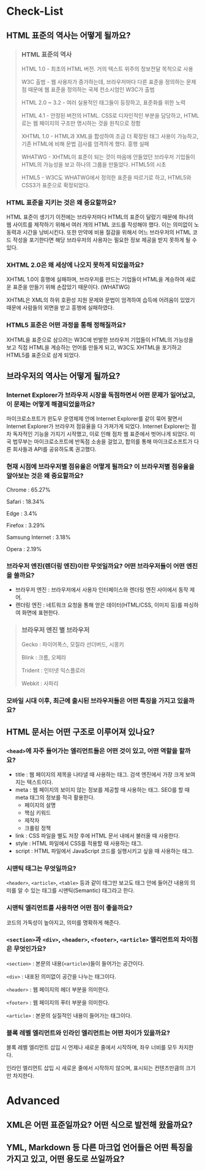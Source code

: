 # Check-List

## HTML 표준의 역사는 어떻게 될까요?

> ### HTML 표준의 역사
>
> HTML 1.0 - 최초의 HTML 버전. 거의 텍스트 위주의 정보전달 목적으로 사용
>
> W3C 출범 - 웹 사용자가 증가하는데, 브라우저마다 다른 표준을 정의하는 문제점 때문에 웹 표준을 정의하는 국제 컨소시엄인 W3C가 출범
>
> HTML 2.0 ~ 3.2 - 여러 실용적인 태그들이 등장하고, 표준화를 위한 노력
>
> HTML 4.1 - 안정된 버전의 HTML. CSS로 디자인적인 부분을 담당하고, HTML로는 웹 페이지의 구조만 명시하는 것을 원칙으로 정함
>
> XHTML 1.0 - HTML과 XML을 합성하여 조금 더 확장된 태그 사용이 가능하고, 기존 HTML에 비해 문법 검사를 엄격하게 했다. 흥행 실패
>
> WHATWG - XHTML이 표준이 되는 것이 마음에 안들었던 브라우저 기업들이 HTML의 가능성을 보고 하나의 그룹을 만들었다. HTML5의 시초
>
> HTML5 - W3C도 WHATWG에서 정의한 표준을 따르기로 하고, HTML5와 CSS3가 표준으로 확정되었다.

### HTML 표준을 지키는 것은 왜 중요할까요?

HTML 표준이 생기기 이전에는 브라우저마다 HTML의 표준이 달랐기 때문에 하나의 웹 사이트를 제작하기 위해서 여러 개의 HTML 코드를 작성해야 했다. 이는 의미없이 노동력과 시간을 낭비시킨다. 또한 만약에 비용 절감을 위해서 어느 브라우저의 HTML 코드 작성을 포기한다면 해당 브라우저의 사용자는 필요한 정보 제공을 받지 못하게 될 수 있다.

### XHTML 2.0은 왜 세상에 나오지 못하게 되었을까요?

XHTML 1.0이 흥행에 실패하며, 브라우저를 만드는 기업들이 HTML을 계승하여 새로운 표준을 만들기 위해 손잡았기 때문이다. (WHATWG)

XHTML은 XML의 하위 호환성 지원 문제와 문법이 엄격하여 습득에 어려움이 있었기 때문에  사람들의 외면을 받고 흥행에 실패하였다.

### HTML5 표준은 어떤 과정을 통해 정해질까요?

XHTML을 표준으로 삼으려는 W3C에 반발한 브라우저 기업들이 HTML의 가능성을 보고 직접 HTML을 계승하는 언어를 만들게 되고, W3C도 XHTML을 포기하고 HTML5를 표준으로 삼게 되었다.

## 브라우저의 역사는 어떻게 될까요?

### Internet Explorer가 브라우저 시장을 독점하면서 어떤 문제가 일어났고, 이 문제는 어떻게 해결되었을까요?

마이크로소프트가 윈도우 운영체제 안에 Internet Explorer를 같이 묶어 팔면서 Internet Explorer가 브라우저 점유율을 다 가져가게 되었다. Internet Explorer는 점차 독자적인 기능을 가지기 시작했고, 이로 인해 점차 웹 표준에서 벗어나게 되었다. 미국 법무부는 마이크로소프트에 반독점 소송을 걸었고, 합의를 통해 마이크로소프트가 다른 회사들과 API를 공유하도록 권고했다.

### 현재 시점에 브라우저별 점유율은 어떻게 될까요? 이 브라우저별 점유율을 알아보는 것은 왜 중요할까요?

Chrome : 65.27%

Safari : 18.34%

Edge : 3.4%

Firefox : 3.29%

Samsung Internet : 3.18%

Opera : 2.19%

### 브라우저 엔진(렌더링 엔진)이란 무엇일까요? 어떤 브라우저들이 어떤 엔진을 쓸까요?

- 브라우저 엔진 : 브라우저에서 사용자 인터페이스와 렌더링 엔진 사이에서 동작 제어.
- 렌더링 엔진 : 네트워크 요청을 통해 얻은 데이터(HTML/CSS, 이미지 등)를 파싱하여 화면에 표현한다.

> ### 브라우저 엔진 별 브라우저
>
> Gecko : 파이어폭스, 모질라 선더버드, 시몽키
>
> Blink : 크롬, 오페라
>
> Trident : 인터넷 익스플로러
>
> Webkit : 사파리

### 모바일 시대 이후, 최근에 출시된 브라우저들은 어떤 특징을 가지고 있을까요?

## HTML 문서는 어떤 구조로 이루어져 있나요?

### `<head>`에 자주 들어가는 엘리먼트들은 어떤 것이 있고, 어떤 역할을 할까요?

- title : 웹 페이지의 제목을 나타낼 때 사용하는 태그. 검색 엔진에서 가장 크게 보여지는 텍스트이다.
- meta : 웹 페이지의 보이지 않는 정보를 제공할 때 사용하는 태그. SEO를 할 때 meta 태그의 정보를 적극 활용한다.
  - 페이지의 설명
  - 핵심 키워드
  - 제작자
  - 크롤링 정책
- link : CSS 파일을 별도 저장 후에 HTML 문서 내에서 불러올 때 사용한다.
- style : HTML 파일에서 CSS를 적용할 때 사용하는 태그.
- script : HTML 파일에서 JavaScript 코드를 실행시키고 싶을 때 사용하는 태그.

### 시맨틱 태그는 무엇일까요?

`<header>`, `<article>`, `<table>` 등과 같이 태그만 보고도 태그 안에 들어간 내용의 의미를 알 수 있는 태그를 시맨틱(Semantic) 태그라고 한다.

### 시맨틱 엘리먼트를 사용하면 어떤 점이 좋을까요?

코드의 가독성이 높아지고, 의미를 명확하게 해준다.

### `<section>`과 `<div>`, `<header>`, `<footer>`, `<article>` 엘리먼트의 차이점은 무엇인가요?

`<section>` : 본문의 내용(`<article>`)들이 들어가는 공간이다.

`<div>` : 내포된 의미없이 공간을 나누는 태그이다.

`<header>` : 웹 페이지의 헤더 부분을 의미한다.

`<footer>` : 웹 페이지의 푸터 부분을 의미한다.

`<article>` : 본문의 실질적인 내용이 들어가는 태그이다.

### 블록 레벨 엘리먼트와 인라인 엘리먼트는 어떤 차이가 있을까요?

블록 레벨 엘리먼트 삽입 시 언제나 새로운 줄에서 시작하며, 좌우 너비를 모두 차지한다.

인라인 엘리먼트 삽입 시 새로운 줄에서 시작하지 않으며, 표시되는 컨텐츠만큼의 크기만 차지한다.

# Advanced

## XML은 어떤 표준일까요? 어떤 식으로 발전해 왔을까요?

## YML, Markdown 등 다른 마크업 언어들은 어떤 특징을 가지고 있고, 어떤 용도로 쓰일까요?